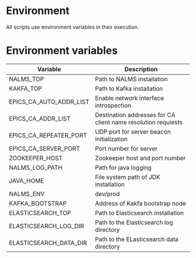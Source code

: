 # Environment

All scripts use environment variables in their execution.


# Environment variables


| Variable                 | Description                                                   |
|--------------------------|---------------------------------------------------------------|
| NALMS_TOP                | Path to NALMS installation                                    |
| KAKFA_TOP                | Path to Kafka installation                                    |
| EPICS_CA_AUTO_ADDR_LIST  | Enable network interface introspection                        |
| EPICS_CA_ADDR_LIST       | Destination addresses for CA client name resolution requiests |
| EPICS_CA_REPEATER_PORT   | UDP port for server beacon initialization                     |
| EPICS_CA_SERVER_PORT     | Port number for server                                        |
| ZOOKEEPER_HOST           | Zookeeper host and port number                                |
| NALMS_LOG_PATH           | Path for java logging                                         |
| JAVA_HOME                | File system path of JDK installation                          |
| NALMS_ENV                | dev/prod                                                      |
| KAFKA_BOOTSTRAP          | Address of Kakfa bootstrap node                               |
| ELASTICSEARCH_TOP        | Path to Elasticsearch installation                            |
| ELASTICSEARCH_LOG_DIR    | Path to the Elasticsearch log directory                       |
| ELASTICSEARCH_DATA_DIR   | Path to the ELasticsearch data directory                      |
